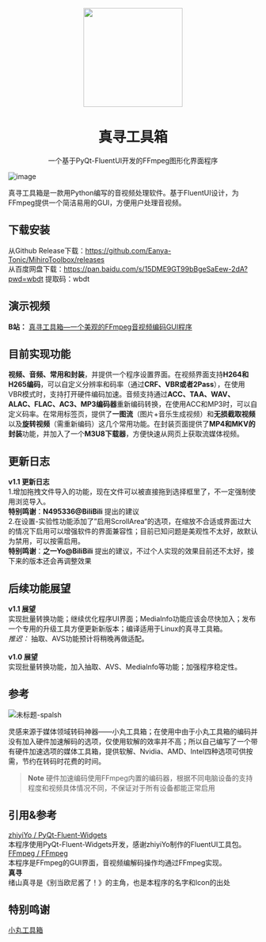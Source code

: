 <p align="center"> <img src="https://github.com/Eanya-Tonic/MihiroToolbox/blob/main/img/logo_big.png" style="width:200px;" /> </p>  <h1 align="center">真寻工具箱</h1>  <p align="center">一个基于PyQt-FluentUI开发的FFmpeg图形化界面程序 </p>

![image](https://github.com/Eanya-Tonic/MihiroToolbox/assets/74545593/d8480491-52da-4355-a5eb-bc0103d1eb31#pic_center)

真寻工具箱是一款用Python编写的音视频处理软件。基于FluentUI设计，为FFmpeg提供一个简洁易用的GUI，方便用户处理音视频。

## 下载安装
从Github Release下载：https://github.com/Eanya-Tonic/MihiroToolbox/releases
<br>
从百度网盘下载：https://pan.baidu.com/s/15DME9GT99bBgeSaEew-2dA?pwd=wbdt 提取码：wbdt

## 演示视频
**B站：**
[真寻工具箱—一个美观的FFmpeg音视频编码GUI程序](https://www.bilibili.com/video/BV1dg4y1d7F1/)

## 目前实现功能
**视频、音频、常用和封装**，并提供一个程序设置界面。在视频界面支持**H264和H265编码**，可以自定义分辨率和码率（通过**CRF、VBR或者2Pass**），在使用VBR模式时，支持打开硬件编码加速。音频支持通过**ACC、TAA、WAV、ALAC、FLAC、AC3、MP3编码器**重新编码转换，在使用ACC和MP3时，可以自定义码率。在常用标签页，提供了**一图流**（图片+音乐生成视频）和**无损截取视频**以及**旋转视频**（需重新编码）这几个常用功能。在封装页面提供了**MP4和MKV的封装**功能，并加入了一个**M3U8下载器**，方便快速从网页上获取流媒体视频。

## 更新日志
**v1.1 更新日志**
<br>
1.增加拖拽文件导入的功能，现在文件可以被直接拖到选择框里了，不一定强制使用浏览导入。
<br>
**特别鸣谢**：**N495336@BiliBili** 提出的建议
<br>
2.在设置-实验性功能添加了”启用ScrollArea“的选项，在缩放不合适或界面过大的情况下启用可以增强软件的界面兼容性；目前已知问题是美观性不太好，故默认为禁用，可以按需启用。
<br>
**特别鸣谢**：**之一Yo@BiliBili** 提出的建议，不过个人实现的效果目前还不太好，接下来的版本还会再调整效果
<br>

## 后续功能展望
**v1.1 展望**
<br>
实现批量转换功能；继续优化程序UI界面；MediaInfo功能应该会尽快加入；发布一个专用的升级工具方便更新新版本；编译适用于Linux的真寻工具箱。
<br>
_推迟：_ 抽取、AVS功能预计将稍晚再做适配。
<br>
<br>
**v1.0 展望**
<br>
实现批量转换功能，加入抽取、AVS、MediaInfo等功能；加强程序稳定性。

## 参考

![未标题-spalsh](https://github.com/Eanya-Tonic/MihiroToolbox/assets/74545593/a9281e10-dc24-42d7-9547-37d2095a6240#pic_center)

灵感来源于媒体领域转码神器——小丸工具箱；在使用中由于小丸工具箱的编码并没有加入硬件加速解码的选项，仅使用软解的效率并不高；所以自己编写了一个带有硬件加速选项的媒体工具箱，提供软解、Nvidia、AMD、Intel四种选项可供按需，节约在转码时花费的时间。
> **Note**
> 硬件加速编码使用FFmpeg内置的编码器，根据不同电脑设备的支持程度和视频具体情况不同，不保证对于所有设备都能正常启用

## 引用&参考
[zhiyiYo / PyQt-Fluent-Widgets](https://github.com/zhiyiYo/PyQt-Fluent-Widgets)
<br>
本程序使用PyQt-Fluent-Widgets开发，感谢zhiyiYo制作的FluentUI工具包。
<br>
[FFmpeg / FFmpeg](https://github.com/FFmpeg/FFmpeg)
<br>
本程序是FFmpeg的GUI界面，音视频编解码操作均通过FFmpeg实现。
<br>
**真寻**
<br>
绪山真寻是《别当欧尼酱了！》的主角，也是本程序的名字和Icon的出处

## 特别鸣谢
[小丸工具箱](https://maruko.appinn.me/)
